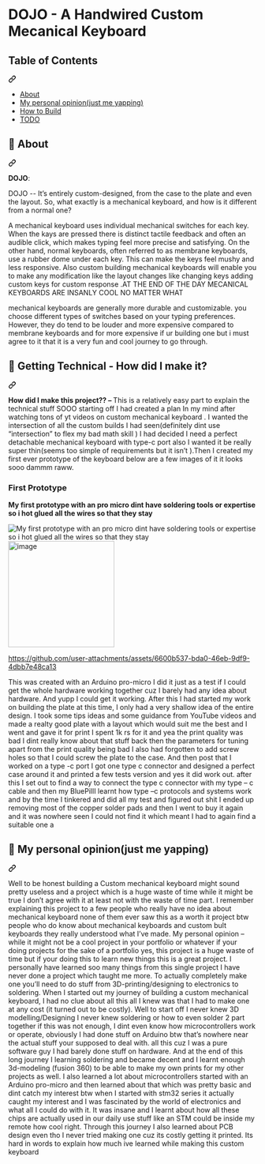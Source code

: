 <h1>DOJO - A Handwired Custom Mecanical Keyboard</h1>
<div class="markdown-heading" dir="auto"><h2 tabindex="-1" class="heading-element" dir="auto">Table of Contents</h2><a id="user-content-table-of-contents" class="anchor" aria-label="Permalink: Table of Contents" href="#table-of-contents"><svg class="octicon octicon-link" viewBox="0 0 16 16" version="1.1" width="16" height="16" aria-hidden="true"><path d="m7.775 3.275 1.25-1.25a3.5 3.5 0 1 1 4.95 4.95l-2.5 2.5a3.5 3.5 0 0 1-4.95 0 .751.751 0 0 1 .018-1.042.751.751 0 0 1 1.042-.018 1.998 1.998 0 0 0 2.83 0l2.5-2.5a2.002 2.002 0 0 0-2.83-2.83l-1.25 1.25a.751.751 0 0 1-1.042-.018.751.751 0 0 1-.018-1.042Zm-4.69 9.64a1.998 1.998 0 0 0 2.83 0l1.25-1.25a.751.751 0 0 1 1.042.018.751.751 0 0 1 .018 1.042l-1.25 1.25a3.5 3.5 0 1 1-4.95-4.95l2.5-2.5a3.5 3.5 0 0 1 4.95 0 .751.751 0 0 1-.018 1.042.751.751 0 0 1-1.042.018 1.998 1.998 0 0 0-2.83 0l-2.5 2.5a1.998 1.998 0 0 0 0 2.83Z"></path></svg></a></div>
<ul dir="auto">
<li><a href="#-about">About</a></li>
<li><a href="#-My personal opinion(just me yapping)">My personal opinion(just me yapping)</a></li>
<li><a href="#-how-to-build">How to Build</a></li>
<li><a href="#-how-to-build">TODO</a></li>
</ul>
<div class="markdown-heading" dir="auto"><h2 tabindex="-1" class="heading-element" dir="auto">🚀 About</h2><a id="user-content--about" class="anchor" aria-label="Permalink: 🚀 About" href="#-about"><svg class="octicon octicon-link" viewBox="0 0 16 16" version="1.1" width="16" height="16" aria-hidden="true"><path d="m7.775 3.275 1.25-1.25a3.5 3.5 0 1 1 4.95 4.95l-2.5 2.5a3.5 3.5 0 0 1-4.95 0 .751.751 0 0 1 .018-1.042.751.751 0 0 1 1.042-.018 1.998 1.998 0 0 0 2.83 0l2.5-2.5a2.002 2.002 0 0 0-2.83-2.83l-1.25 1.25a.751.751 0 0 1-1.042-.018.751.751 0 0 1-.018-1.042Zm-4.69 9.64a1.998 1.998 0 0 0 2.83 0l1.25-1.25a.751.751 0 0 1 1.042.018.751.751 0 0 1 .018 1.042l-1.25 1.25a3.5 3.5 0 1 1-4.95-4.95l2.5-2.5a3.5 3.5 0 0 1 4.95 0 .751.751 0 0 1-.018 1.042.751.751 0 0 1-1.042.018 1.998 1.998 0 0 0-2.83 0l-2.5 2.5a1.998 1.998 0 0 0 0 2.83Z"></path></svg></a></div>
<p dir="auto"><strong>DOJO</strong>:</p>
<p>DOJO -- It’s entirely custom-designed, from the case to the plate and even the layout. So, what exactly is a mechanical keyboard, and how is it different from a normal one?

A mechanical keyboard uses individual mechanical switches for each key. When the kays are pressed there is distinct tactile feedback and often an audible click, which makes typing feel more precise and satisfying. On the other hand, normal keyboards, often referred to as membrane keyboards, use a rubber dome under each key. This can make the keys feel mushy and less responsive. Also custom building mechanical keyboards will enable you to make any modification like the layout changes like changing keys adding custom keys for custom response .AT THE END OF THE DAY MECANICAL KEYBOARDS ARE INSANLY COOL NO MATTER WHAT

mechanical keyboards are generally more durable and customizable. you choose different types of switches based on your typing preferences. However, they do tend to be louder and more expensive compared to membrane keyboards and for more expensive if ur building one but i must agree to it that it is a very fun and cool journey to go through.
</p>
<div class="markdown-heading" dir="auto"><h2 tabindex="-1" class="heading-element" dir="auto">🚀 Getting Technical - How did I make it?</h2><a id="user-content--about" class="anchor" aria-label="Permalink: 🚀 About" href="#-about"><svg class="octicon octicon-link" viewBox="0 0 16 16" version="1.1" width="16" height="16" aria-hidden="true"><path d="m7.775 3.275 1.25-1.25a3.5 3.5 0 1 1 4.95 4.95l-2.5 2.5a3.5 3.5 0 0 1-4.95 0 .751.751 0 0 1 .018-1.042.751.751 0 0 1 1.042-.018 1.998 1.998 0 0 0 2.83 0l2.5-2.5a2.002 2.002 0 0 0-2.83-2.83l-1.25 1.25a.751.751 0 0 1-1.042-.018.751.751 0 0 1-.018-1.042Zm-4.69 9.64a1.998 1.998 0 0 0 2.83 0l1.25-1.25a.751.751 0 0 1 1.042.018.751.751 0 0 1 .018 1.042l-1.25 1.25a3.5 3.5 0 1 1-4.95-4.95l2.5-2.5a3.5 3.5 0 0 1 4.95 0 .751.751 0 0 1-.018 1.042.751.751 0 0 1-1.042.018 1.998 1.998 0 0 0-2.83 0l-2.5 2.5a1.998 1.998 0 0 0 0 2.83Z"></path></svg></a></div>
<p>
<strong>How did I make this project?? – </strong> This is a relatively easy part to explain  the technical stuff SOOO starting off I had created a plan In my mind after watching tons of yt videos on custom mechanical keyboard . I wanted the intersection of all the custom builds I had seen(definitely dint use “intersection” to flex my bad math skill ) I had decided I need a perfect detachable mechanical keyboard with type-c port also I wanted it be really super thin(seems too simple of requirements but it isn’t ).Then I created my first ever prototype of the keyboard below are a few images of it it looks sooo dammm raww.
<h3>First Prototype</h3>
<p><strong>My first prototype with an pro micro dint have soldering tools or expertise so i hot glued all the wires so that they stay</strong></p>
<img src="https://github.com/user-attachments/assets/4d65e7cb-e5ff-4da0-a810-7fb4e10253eb" alt="My first prototype with an pro micro dint have soldering tools or expertise so i hot glued all the wires so that they stay">
<img width="215" alt="image" src="https://github.com/user-attachments/assets/dd526a5d-b5aa-46a7-9902-3c772be6d817">


https://github.com/user-attachments/assets/6600b537-bda0-46eb-9df9-4dbb7e48ca13
<p>This was created with an Arduino pro-micro I did it just as a test if I could get the whole hardware working together cuz I barely had any idea about hardware. And yupp I could get it working. After this I had started my work on building the plate at this time, I only had a very shallow idea of the entire design. I took some tips ideas and some guidance from YouTube videos and made a realty good plate with a layout which would suit me the best and I went and gave it for print I spent 1k rs for it and yea the print quality was bad I dint really know about that stuff back then the parameters for tuning apart from the print quality being bad I also had forgotten to add screw holes so that I could screw the plate to the case. And then post that I worked on a type -c port I got one type c connector and designed a perfect case around it and printed a few tests version and yes it did work out. after this I set out to find a way to connect the type c connector with my type – c cable and then my BluePillI learnt how type –c protocols and systems work   and by the time I tinkered and did all my test and figured out shit I ended up removing most of the copper solder pads and then I went to buy it again and it was nowhere seen I could not find it which meant I had to again find a suitable one a </p>


        
</p>
<div class="markdown-heading" dir="auto"><h2 tabindex="-1" class="heading-element" dir="auto">🚀 My personal opinion(just me yapping)</h2><a id="user-content--about" class="anchor" aria-label="Permalink: 🚀 About" href="#-My personal opinion(just me yapping)"><svg class="octicon octicon-link" viewBox="0 0 16 16" version="1.1" width="16" height="16" aria-hidden="true"><path d="m7.775 3.275 1.25-1.25a3.5 3.5 0 1 1 4.95 4.95l-2.5 2.5a3.5 3.5 0 0 1-4.95 0 .751.751 0 0 1 .018-1.042.751.751 0 0 1 1.042-.018 1.998 1.998 0 0 0 2.83 0l2.5-2.5a2.002 2.002 0 0 0-2.83-2.83l-1.25 1.25a.751.751 0 0 1-1.042-.018.751.751 0 0 1-.018-1.042Zm-4.69 9.64a1.998 1.998 0 0 0 2.83 0l1.25-1.25a.751.751 0 0 1 1.042.018.751.751 0 0 1 .018 1.042l-1.25 1.25a3.5 3.5 0 1 1-4.95-4.95l2.5-2.5a3.5 3.5 0 0 1 4.95 0 .751.751 0 0 1-.018 1.042.751.751 0 0 1-1.042.018 1.998 1.998 0 0 0-2.83 0l-2.5 2.5a1.998 1.998 0 0 0 0 2.83Z"></path></svg></a></div>
<p>Well to be honest building a Custom mechanical keyboard might sound pretty useless and a project which is a huge waste of time while it might be true I don’t agree with it at least not with the waste of time part. I remember explaining this project to a few people who really have no idea about mechanical keyboard none of them ever saw this as a worth it project btw people who do know about mechanical keyboards and custom bult keyboards they really understood what I’ve made. My personal opinion – while it might not be a cool project in your portfolio or whatever if your doing projects for the sake of a portfolio yes, this project is a huge waste of time but if your doing this to learn new things this is a great project. I personally have learned soo many things from this single project I have never done a project which taught me more. To actually completely make one you’ll need to do stuff from 3D-printing/designing to electronics to soldering. When I started out my journey of building a custom mechanical keyboard, I had no clue about all this all I knew was that I had to make one at any cost (it turned out to be costly). Well to start off I never knew 3D modelling/Designing I never knew soldering or how to even solder 2 part together if this was not enough, I dint even know how microcontrollers work or operate, obviously I had done stuff on Arduino btw that’s nowhere near the actual stuff your supposed to deal with. all this cuz I was a pure software guy I had barely done stuff on hardware. And at the end of this long journey I learning soldering and became decent and I learnt enough 3d-modeling (fusion 360) to be able to make my own prints for my other projects as well. I also learned a lot about microcontrollers started with an Arduino pro-micro and then learned about that which was pretty basic and dint catch my interest btw when I started with stm32 series it actually caught my interest and I was fascinated by the world of electronics and what all I could do with it. It was insane and I learnt about how all these chips are actually used in our daily use stuff like an STM could be inside my remote how cool right. Through this journey I also learned about PCB design even tho I never tried making one cuz its costly getting it printed. Its hard in words to explain how much ive learned while making this custom keyboard</p>
